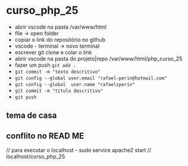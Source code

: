 # curso_php_25
- abrir vscode na pasta /var/www/html
- file -> open folder
- copiar o link do repositório no github
- vscode - terminal -> novo terminal
- escrever git clone e colar o link
- abrir vscode na pasta do projeto|repo /var/www/html/php_curso_25
- fazer um push `git add .` 
- `git commit -m "texto descritivo"`
- `git config --global user.email "rafael-perin@hotmail.com"`
- `git config --global  user.name "rafaelzperin"`
- `git commit -m "título descritivo"`
- `git push`

## tema de casa

## conflito no READ ME
// para executar o localhost - sudo service apache2 start
// localhost/curso_php_25
